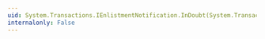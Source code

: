 ```yaml
---
uid: System.Transactions.IEnlistmentNotification.InDoubt(System.Transactions.Enlistment)
internalonly: False
---
```

